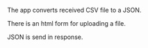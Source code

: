 The app converts received CSV file to a JSON. 

There is an html form for uploading a file. 

JSON is send in response.   